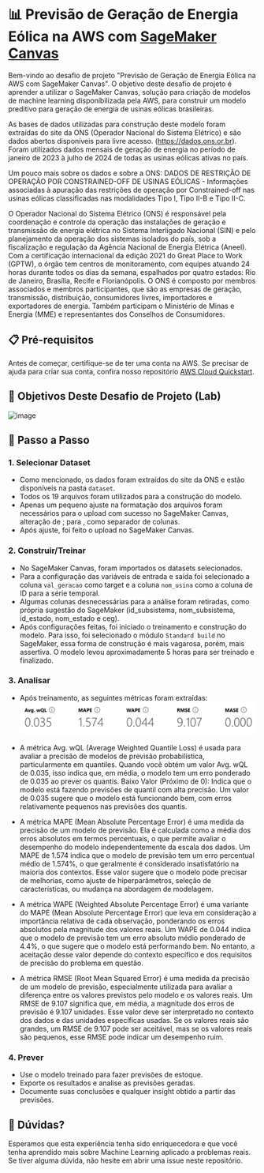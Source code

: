 # 📊 Previsão de Geração de Energia Eólica na AWS com [SageMaker Canvas](https://aws.amazon.com/pt/sagemaker/canvas/)

Bem-vindo ao desafio de projeto "Previsão de Geração de Energia Eólica na AWS com SageMaker Canvas". O objetivo deste desafio de projeto é aprender a utilizar o SageMaker Canvas, solução para criação de modelos de machine learning disponíbilizada pela AWS, para construir um modelo preditivo para geração de energia de usinas eólicas brasileiras.

As bases de dados utilizadas para construção deste modelo foram extraídas do site da ONS (Operador Nacional do Sistema Elétrico) e são dados abertos disponíveis para livre acesso. (https://dados.ons.or.br). Foram utilizados dados mensais de geração de energia no período de janeiro de 2023 à julho de 2024 de todas as usinas eólicas ativas no país.

Um pouco mais sobre os dados e sobre a ONS:
DADOS DE RESTRIÇÃO DE OPERAÇÃO POR CONSTRAINED-OFF DE USINAS EÓLICAS - Informações associadas à apuração das restrições de operação por Constrained-off nas usinas eólicas classificadas nas modalidades Tipo I, Tipo II-B e Tipo II-C.

O Operador Nacional do Sistema Elétrico (ONS) é responsável pela coordenação e controle da operação das instalações de geração e transmissão de energia elétrica no Sistema Interligado Nacional (SIN) e pelo planejamento da operação dos sistemas isolados do país, sob a fiscalização e regulação da Agência Nacional de Energia Elétrica (Aneel). Com a certificação internacional da edição 2021 do Great Place to Work (GPTW), o órgão tem centros de monitoramento, com equipes atuando 24 horas durante todos os dias da semana, espalhados por quatro estados: Rio de Janeiro, Brasília, Recife e Florianópolis. O ONS é composto por membros associados e membros participantes, que são as empresas de geração, transmissão, distribuição, consumidores livres, importadores e exportadores de energia. Também participam o Ministério de Minas e Energia (MME) e representantes dos Conselhos de Consumidores.


## 📋 Pré-requisitos

Antes de começar, certifique-se de ter uma conta na AWS. Se precisar de ajuda para criar sua conta, confira nosso repositório [AWS Cloud Quickstart](https://github.com/digitalinnovationone/aws-cloud-quickstart).


## 🎯 Objetivos Deste Desafio de Projeto (Lab)

![image](https://github.com/digitalinnovationone/lab-aws-sagemaker-canvas-estoque/assets/730492/72f5c21f-5562-491e-aa42-2885a3184650)


## 🚀 Passo a Passo

### 1. Selecionar Dataset

-   Como mencionado, os dados foram extraídos do site da ONS e estão disponíveis na pasta `dataset`.
-   Todos os 19 arquivos foram utilizados para a construção do modelo.
-   Apenas um pequeno ajuste na formatação dos arquivos foram necessários para o upload com sucesso no SageMaker Canvas, alteração de ; para , como separador de colunas.
-   Após ajuste, foi feito o upload no SageMaker Canvas.

### 2. Construir/Treinar

-   No SageMaker Canvas, foram importados os datasets selecionados.
-   Para a configuração das variáveis de entrada e saída foi selecionado a coluna `val_geracao` como target e a coluna `nom_usina` como a coluna de ID para a série temporal.
-   Algumas colunas desnecessárias para a análise foram retiradas, como própria sugestão do SageMaker (id_subsistema, nom_subsistema, id_estado, nom_estado e ceg).
-   Após configurações feitas, foi iniciado o treinamento e construção do modelo. Para isso, foi selecionado o módulo `Standard build` no SageMaker, essa forma de construção é mais vagarosa, porém, mais assertiva. O modelo levou aproximadamente 5 horas para ser treinado e finalizado.


### 3. Analisar

-   Após treinamento, as seguintes métricas foram extraídas:
![alt text](image.png)

-   A métrica Avg. wQL (Average Weighted Quantile Loss) é usada para avaliar a precisão de modelos de previsão probabilística, particularmente em quantiles. Quando você obtém um valor Avg. wQL de 0.035, isso indica que, em média, o modelo tem um erro ponderado de 0.035 ao prever os quantis.
Baixo Valor (Próximo de 0): Indica que o modelo está fazendo previsões de quantil com alta precisão. Um valor de 0.035 sugere que o modelo está funcionando bem, com erros relativamente pequenos nas previsões dos quantis.

-   A métrica MAPE (Mean Absolute Percentage Error) é uma medida da precisão de um modelo de previsão. Ela é calculada como a média dos erros absolutos em termos percentuais, o que permite avaliar o desempenho do modelo independentemente da escala dos dados. Um MAPE de 1.574 indica que o modelo de previsão tem um erro percentual médio de 1.574%, o que geralmente é considerado insatisfatório na maioria dos contextos. Esse valor sugere que o modelo pode precisar de melhorias, como ajuste de hiperparâmetros, seleção de características, ou mudança na abordagem de modelagem.

-   A métrica WAPE (Weighted Absolute Percentage Error) é uma variante do MAPE (Mean Absolute Percentage Error) que leva em consideração a importância relativa de cada observação, ponderando os erros absolutos pela magnitude dos valores reais. Um WAPE de 0.044 indica que o modelo de previsão tem um erro absoluto médio ponderado de 4.4%, o que sugere que o modelo está performando bem. No entanto, a aceitação desse valor depende do contexto específico e dos requisitos de precisão do problema em questão. 

-   A métrica RMSE (Root Mean Squared Error) é uma medida da precisão de um modelo de previsão, especialmente utilizada para avaliar a diferença entre os valores previstos pelo modelo e os valores reais. Um RMSE de 9.107 significa que, em média, a magnitude dos erros de previsão é 9.107 unidades. Esse valor deve ser interpretado no contexto dos dados e das unidades específicas usadas. Se os valores reais são grandes, um RMSE de 9.107 pode ser aceitável, mas se os valores reais são pequenos, esse RMSE pode indicar um desempenho ruim.


### 4. Prever

-   Use o modelo treinado para fazer previsões de estoque.
-   Exporte os resultados e analise as previsões geradas.
-   Documente suas conclusões e qualquer insight obtido a partir das previsões.

## 🤔 Dúvidas?

Esperamos que esta experiência tenha sido enriquecedora e que você tenha aprendido mais sobre Machine Learning aplicado a problemas reais. Se tiver alguma dúvida, não hesite em abrir uma issue neste repositório.
